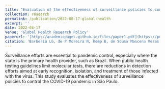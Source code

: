 ```yaml
---
title: "Evaluation of the effectiveness of surveillance policies to control the COVID-19 pandemic in São Paulo, Brazil"
collection: research
permalink: /publication/2022-08-17-global-health
excerpt: ''
date: 2022-08-17
venue: 'Global Health Research Policy'
paperurl: '[http://academicpages.github.io/files/paper1.pdf](https://pubmed.ncbi.nlm.nih.gov/35974420/)'
citation: 'Barberia LG, de P Moreira N, Kemp B, de Sousa Mascena Veras MA, Zamudio M, Rosa ISC, de J Carvalho R, Sousa TCM. Evaluation of the effectiveness of surveillance policies to control the COVID-19 pandemic in São Paulo, Brazil. Glob Health Res Policy. 2022 Aug 17;7(1):27. doi: 10.1186/s41256-022-00260-4. PMID: 35974420; PMCID: PMC9381395.'
---
```


Surveillance efforts are essential to pandemic control, especially where the state is the primary health provider, such as Brazil. When public health testing guidelines limit molecular tests, there are reductions in detection efforts aimed at early recognition, isolation, and treatment of those infected with the virus. This study evaluates the effectiveness of surveillance policies to control the COVID-19 pandemic in São Paulo.

